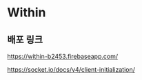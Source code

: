 # Within

## 배포 링크

https://within-b2453.firebaseapp.com/

https://socket.io/docs/v4/client-initialization/
